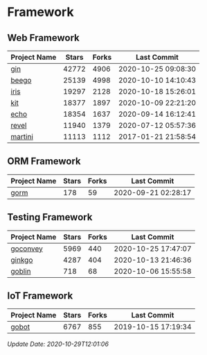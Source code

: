# Framework

## Web Framework
| Project Name | Stars | Forks | Last Commit |
| ------------ | ----- | ----- | ----------- |
| [gin](https://github.com/gin-gonic/gin) | 42772 | 4906 | 2020-10-25 09:08:30 |
| [beego](https://github.com/astaxie/beego) | 25139 | 4998 | 2020-10-10 14:10:43 |
| [iris](https://github.com/kataras/iris) | 19297 | 2128 | 2020-10-18 15:26:01 |
| [kit](https://github.com/go-kit/kit) | 18377 | 1897 | 2020-10-09 22:21:20 |
| [echo](https://github.com/labstack/echo) | 18354 | 1637 | 2020-09-14 16:12:41 |
| [revel](https://github.com/revel/revel) | 11940 | 1379 | 2020-07-12 05:57:36 |
| [martini](https://github.com/go-martini/martini) | 11113 | 1112 | 2017-01-21 21:58:54 |

## ORM Framework
| Project Name | Stars | Forks | Last Commit |
| ------------ | ----- | ----- | ----------- |
| [gorm](https://github.com/jinzhu/gorm) | 178 | 59 | 2020-09-21 02:28:17 |

## Testing Framework
| Project Name | Stars | Forks | Last Commit |
| ------------ | ----- | ----- | ----------- |
| [goconvey](https://github.com/smartystreets/goconvey) | 5969 | 440 | 2020-10-25 17:47:07 |
| [ginkgo](https://github.com/onsi/ginkgo) | 4287 | 404 | 2020-10-13 21:46:36 |
| [goblin](https://github.com/franela/goblin) | 718 | 68 | 2020-10-06 15:55:58 |

## IoT Framework
| Project Name | Stars | Forks | Last Commit |
| ------------ | ----- | ----- | ----------- |
| [gobot](https://github.com/hybridgroup/gobot) | 6767 | 855 | 2019-10-15 17:19:34 |

*Update Date: 2020-10-29T12:01:06*